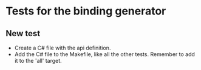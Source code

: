 Tests for the binding generator
===============================

New test
--------

* Create a C# file with the api definition.
* Add the C# file to the Makefile, like all the other tests.
  Remember to add it to the 'all' target.